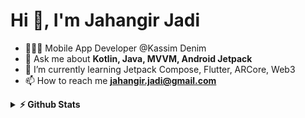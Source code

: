 <h1>Hi 👋, I'm Jahangir Jadi</h1>

- 🧑🏽‍💻 Mobile App Developer @Kassim Denim
- 💬 Ask me about **Kotlin, Java, MVVM, Android Jetpack**
- 🌱 I’m currently learning Jetpack Compose, Flutter, ARCore, Web3
- 📫 How to reach me **jahangir.jadi@gmail.com**

<details>	
  <summary><b>⚡ Github Stats</b></summary>
<img height="180em" src="https://github-readme-stats.vercel.app/api?username=jahangirjadi&show_icons=true&locale=en" alt="JahangirJadi" />
<img height="180em" src="https://github-readme-stats.vercel.app/api/top-langs/?username=jahangirjadi&layout=compact"/>
</details>

